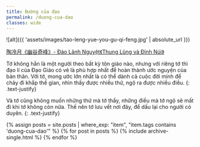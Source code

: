 ```yaml
---
title: Đường của đạo
permalink: /duong-cua-dao
classes: wide
---
```


![alt]({{ 'assets/images/tao-leng-yue-you-gu-qi-feng.jpg' | absolute_url }})
> <cite>
<a target="_blank" href="http://www.360doc.com/content/15/0914/22/15883912_499173466.shtml">
陶冷月《幽谷奇峰》- Đào Lãnh Nguyệt《Thung Lũng và Đỉnh Núi》
</a>
</cite>

Tớ không hẳn là một người theo bất kỳ tôn giáo nào, nhưng với riêng tớ thì đạo lí của Đạo Giáo có vẻ là phù hợp nhất để hoàn thành ước nguyện của bản thân. Với tớ, mong ước lớn nhất là có thể dành cả cuộc đời mình để chảy đi khắp thế gian, nhìn thấy được nhiều thứ, ngộ ra được nhiều điều.
{: .text-justify}

Và tớ cũng không muốn những thứ mà tớ thấy, những điều mà tớ ngộ sẽ mất đi khi tớ không còn nữa. Thế nên tớ lưu vết nơi đây, để dấu lại cho người có duyên.
{: .text-justify}

{% assign posts = site.posts | where_exp: "item", "item.tags contains 'duong-cua-dao'" %}
{% for post in posts %}
  {% include archive-single.html %}
{% endfor %}